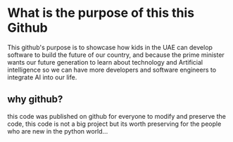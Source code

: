 # What is the purpose of this this Github
This github's purpose is to showcase how kids in the UAE can develop software to build the future of our country, and because the prime minister wants our future generation to learn about technology and Artificial intelligence so we can have more developers and software engineers to integrate AI into our life.

## why github?
this code was published on github for everyone to modify and preserve the code, this code is not a big project but its worth preserving for the people who are new in the python world...
